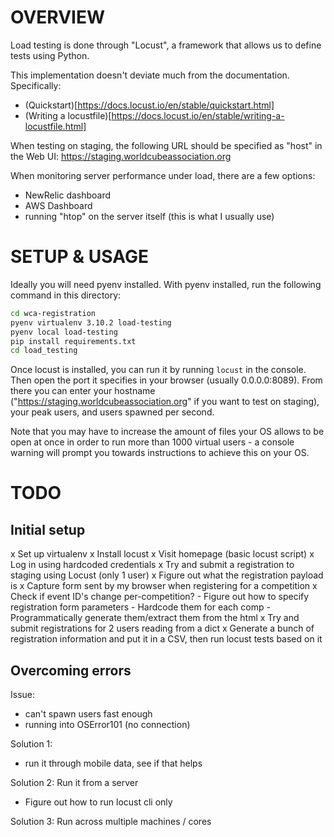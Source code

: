 # OVERVIEW

Load testing is done through "Locust", a framework that allows us to define tests using Python.

This implementation doesn't deviate much from the documentation. Specifically:
- (Quickstart)[https://docs.locust.io/en/stable/quickstart.html]
- (Writing a locustfile)[https://docs.locust.io/en/stable/writing-a-locustfile.html]

When testing on staging, the following URL should be specified as "host" in the Web UI: https://staging.worldcubeassociation.org

When monitoring server performance under load, there are a few options:
- NewRelic dashboard
- AWS Dashboard
- running "htop" on the server itself (this is what I usually use)


# SETUP & USAGE

Ideally you will need pyenv installed. With pyenv installed, run the following command in this directory:

```bash
cd wca-registration
pyenv virtualenv 3.10.2 load-testing
pyenv local load-testing
pip install requirements.txt
cd load_testing
```

Once locust is installed, you can run it by running `locust` in the console. Then open the port it specifies in your browser (usually 0.0.0.0:8089). From there you can enter your hostname ("https://staging.worldcubeassociation.org" if you want to test on staging), your peak users, and users spawned per second. 

Note that you may have to increase the amount of files your OS allows to be open at once in order to run more than 1000 virtual users - a console warning will prompt you towards instructions to achieve this on your OS.  

# TODO

## Initial setup
x Set up virtualenv
x Install locust
x Visit homepage (basic locust script)
x Log in using hardcoded credentials
x Try and submit a registration to staging using Locust (only 1 user)
    x Figure out what the registration payload is
        x Capture form sent by my browser when registering for a competition
        x Check if event ID's change per-competition?
    - Figure out how to specify registration form parameters
        - Hardcode them for each comp
        - Programmatically generate them/extract them from the html
x Try and submit registrations for 2 users reading from a dict
x Generate a bunch of registration information and put it in a CSV, then run locust tests based on it


## Overcoming errors

Issue: 
- can't spawn users fast enough
- running into OSError101 (no connection)


Solution 1:
- run it through mobile data, see if that helps

Solution 2: Run it from a server
- Figure out how to run locust cli only

Solution 3: Run across multiple machines / cores
